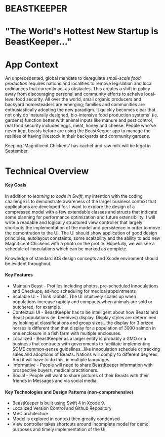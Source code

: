 # BEASTKEEPER

# "The World's Hottest New Startup is BeastKeeper..."

# App Context    

An unprecedented, global mandate to deregulate *small-scale food production* requires nations and localities to remove legislation and local ordinances that currently act as obstacles.  This creates a shift in policy away from discouraging personal and community efforts to acheive local-level food security.  All over the world, small organic producers and backyard homesteaders are emerging; families and communities are enthusiastically adopting the new paradigm.  It quickly becomes clear that not only do 'naturally designed, bio-intensive food production systems' (ie. gardens) function better with animal inputs like manure and pest control, real food security includes eggs, meat, honey and cheese.  People who've never kept beasts before are using the BeastKeeper app to manage the realities of having livestock in their backyards and community gardens.  

Keeping 'Magnificent Chickens' has cachet and raw milk will be legal in September.

# Technical Overview

<h4>Key Goals</h4>

In addition to *learning to code in Swift*, my intention with the coding challenge is to demonstrate awareness of the larger business context that applications are developed for.  I want to explore the design of a compressed model with a few extendable classes and structs that indicate some planning for performance optimization and future extensibility.  I will write a readable and logically structured view controller that largely shortcuts the implementation of the model and persistence in order to move the demontration to the UI. The UI should show application of good design principles, autolayout constaints, some scalability and the ability to add new Magnificent Chickens with a photo on the profile. Hopefully, we will see a schedule of inoculations which can be marked as complete.

Knowledge of standard iOS design concepts and Xcode enviroment should be evident throughout. 

<h4>Key Features</h4>

- Maintain Beast - Profiles including photos, pre-scheduled Innoculations and Checkups, ad-hoc scheduling for medical appointments
- Scalable UI - Think rabbits.  The UI intuitively scales up when populations increase rapidly and compacts when animals are sold or butchered, for example.
- Contextual UI - BeastKeeper has to be intelligent about how Beasts and Beast populations (ie. beehives) display.  Display styles are determined by looking at classifications and group sizes...the display for 3 prized horses is different than that display for a population of 3000 salmon in one enclosure in a fish farm with multiple enclosures.
- Localized - BeastKeeper as a larger entity is probably a GMO or a business that contracts with governments to facilitate implementing SOME common-sense guidelines...like innoculation schedule or tracking sales and adoptions of Beasts.  Nations will comply to different degrees.  And it will have to do this, in multiple languages.   
- Informative -  People will need to share BeastKeeper information with prospective buyers, medical practitioners. 
- Social - People will want to share pictures of their Beasts with their friends in Messages and via social media.  

<h4>Key Technologies and Design Patterns (non-comprehensive)</h4>

- BeastKeeper is built using Swift 4 in Xcode 9.
- Localized Version Control and Github Repository
- MVC architecture
- Model is explored in context then greatly condensed
- View controller takes shortcuts around incomplete model for demo purposes and timely implementation of the UI.






